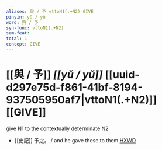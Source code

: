 ```yaml
---
aliases: 與 / 予 vttoN1(.+N2) GIVE
pinyin: yǔ / yǔ
word: 與 / 予
syn-func: vttoN1(.+N2)
sem-feat: 
total: 1
concept: GIVE 
---
```

# [[與 / 予]] *[[yǔ / yǔ]]*  [[uuid-d297e75d-f861-41bf-8194-937505950af7|vttoN1(.+N2)]] [[GIVE]]
give N1 to the contextually determinate N2
 - [[史記]] 予之。 / and he gave these to them.[HXWD](https://hxwd.org/textview.html?location=KR2a0001_tls_004-106a.23)
